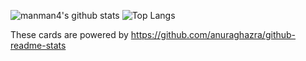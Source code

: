 ![manman4's github stats](https://github-readme-stats.vercel.app/api?username=manman4&count_private=true&show_icons=true&theme=radical)
![Top Langs](https://github-readme-stats.vercel.app/api/top-langs/?username=manmana4&theme=radical)

These cards are powered by https://github.com/anuraghazra/github-readme-stats






